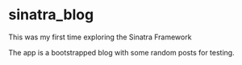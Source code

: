 sinatra_blog
============

This was my first time exploring the Sinatra Framework

The app is a bootstrapped blog with some random posts for testing.

